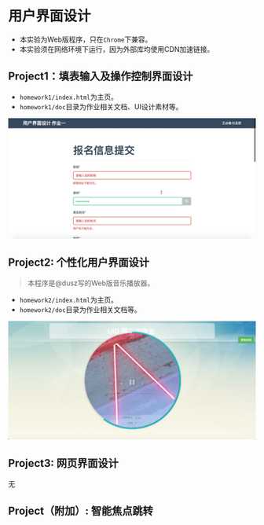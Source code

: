 # 用户界面设计

 - 本实验为Web版程序，只在`Chrome`下兼容。  
 - 本实验须在网络环境下运行，因为外部库均使用CDN加速链接。
 
## Project1：填表输入及操作控制界面设计

 - `homework1/index.html`为主页。     
 - `homework1/doc`目录为作业相关文档、UI设计素材等。

![homework1 demo](homework1/doc/ui.png)

## Project2: 个性化用户界面设计

> 本程序是@dusz写的Web版音乐播放器。

 - `homework2/index.html`为主页。    
 - `homework2/doc`目录为作业相关文档等。

![homework1 demo](homework2/doc/ui.png)

## Project3: 网页界面设计

无

## Project（附加）: 智能焦点跳转

